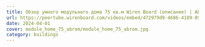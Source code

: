 ```yaml
---
title: Обзор умного модульного дома 75 кв.м Wiren Board (описание) | ABROM, 2023
url: https://peertube.wirenboard.com/videos/embed/472979d9-4686-4189-85f3-62afffbe13d1
date: 2024-04-01
cover: module_home_75_abrom/module_home_75_abrom.jpg
category: buildings
---
```

